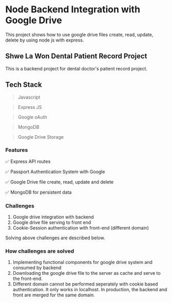 # Node Backend Integration with Google Drive 
This project shows how to use google drive files create, read, update, delete by using node js with express. 
## Shwe La Won Dental Patient Record Project 
This is a backend project for dental doctor's patient record project.
## Tech Stack
> Javascript

> Express JS

> Google oAuth

> MongoDB

> Google Drive Storage

### Features
✅ Express API routes

✅ Passport Authentication System with Google

✅ Google Drive file create, read, update and delete

✅ MongoDB for persistent data

### Challenges
1. Google drive integration with backend
2. Google drive file serving to front end 
3. Cookie-Session authentication with front-end (different domain)

Solving above challenges are described below. 

### How challenges are solved
1. Implementing functional components for google drive system and consumed by backend
2. Downloading the google drive file to the server as cache and serve to the front-end.
3. Different domain cannot be performed seperately with cookie based authentication. It only works in localhost. In production, the backend and front are merged for the same domain. 

